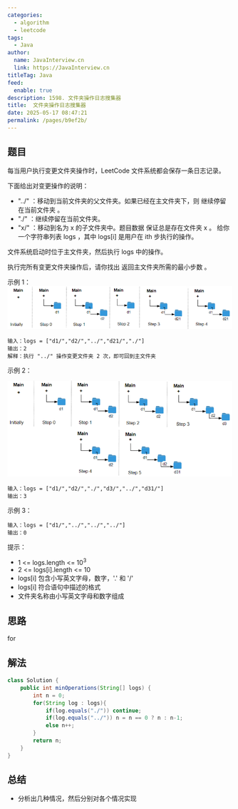 ```yaml
---
categories: 
  - algorithm
  - leetcode
tags: 
  - Java
author: 
  name: JavaInterview.cn
  link: https://JavaInterview.cn
titleTag: Java
feed: 
  enable: true
description: 1598. 文件夹操作日志搜集器
title:  文件夹操作日志搜集器
date: 2025-05-17 08:47:21
permalink: /pages/b9ef2b/
---
```


## 题目

每当用户执行变更文件夹操作时，LeetCode 文件系统都会保存一条日志记录。

下面给出对变更操作的说明：

* "../" ：移动到当前文件夹的父文件夹。如果已经在主文件夹下，则 继续停留在当前文件夹 。
* "./" ：继续停留在当前文件夹。
* "x/" ：移动到名为 x 的子文件夹中。题目数据 保证总是存在文件夹 x 。
给你一个字符串列表 logs ，其中 logs[i] 是用户在 ith 步执行的操作。

文件系统启动时位于主文件夹，然后执行 logs 中的操作。

执行完所有变更文件夹操作后，请你找出 返回主文件夹所需的最小步数 。



示例 1：
![sample_11_1957.png](../../../media/pictures/leetcode/sample_11_1957.png)


    输入：logs = ["d1/","d2/","../","d21/","./"]
    输出：2
    解释：执行 "../" 操作变更文件夹 2 次，即可回到主文件夹
示例 2：

![sample_22_1957.png](../../../media/pictures/leetcode/sample_22_1957.png)

    输入：logs = ["d1/","d2/","./","d3/","../","d31/"]
    输出：3
示例 3：
    
    输入：logs = ["d1/","../","../","../"]
    输出：0


提示：

* 1 <= logs.length <= 10<sup>3</sup>         
* 2 <= logs[i].length <= 10
* logs[i] 包含小写英文字母，数字，'.' 和 '/'
* logs[i] 符合语句中描述的格式
* 文件夹名称由小写英文字母和数字组成   

## 思路

for

## 解法
```java
class Solution {
    public int minOperations(String[] logs) {
        int n = 0;
        for(String log : logs){
            if(log.equals("./")) continue;
            if(log.equals("../")) n = n == 0 ? n : n-1;
            else n++;
        }
        return n;
    }
}

```

## 总结

- 分析出几种情况，然后分别对各个情况实现 
